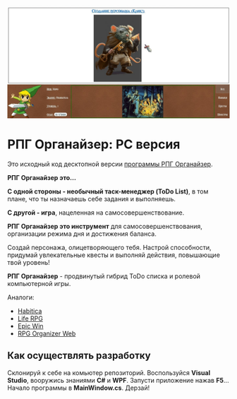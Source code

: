 ![](scr1.jpg)

# РПГ Органайзер: PC версия

Это исходный код десктопной версии [программы РПГ Органайзер](http://nerdistway.blogspot.com/2013/07/mylife-rpg-organizer.html).

**РПГ Органайзер это…**

**С одной стороны - необычный таск-менеджер (ToDo List)**, в том плане, что ты назначаешь себе задания и выполняешь.

**С другой - игра**, нацеленная на самосовершенствование.

**РПГ Органайзер это инструмент** для самосовершенствования, организации режима дня и достижения баланса.

Создай персонажа, олицетворяющего тебя. Настрой способности, придумай увлекательные квесты и выполняй действия, повышающие твой уровень!

**РПГ Органайзер** - продвинутый гибрид ToDo списка и ролевой компьютерной игры.

Аналоги:

- [Habitica](https://habitica.com/static/home)
- [Life RPG](https://play.google.com/store/apps/details?id=com.jayvant.liferpgmissions&hl=en)
- [Epic Win](https://play.google.com/store/apps/details?id=com.supermono.epicwin&hl=ru)
- [RPG Organizer Web](http://nerdistway.blogspot.com/2013/07/mylife-rpg-organizer.html)

## Как осуществлять разработку

Склонируй к себе на комьютер репозиторий. Воспользуйся **Visual Studio**, вооружись знаниями **C#** и **WPF**. Запусти приложение нажав **F5**... Начало программы в **MainWindow.cs**. Дерзай!